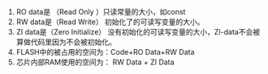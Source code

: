1. RO data是 （Read Only ）只读常量的大小，如const
2. RW data是（Read Write） 初始化了的可读写变量的大小。
3. ZI data是（Zero Initialize） 没有初始化的可读写变量的大小，ZI-data不会被算做代码里因为不会被初始化。
4. FLASH中的被占用的空间为：Code+RO Data+RW Data
5. 芯片内部RAM使用的空间为： RW Data + ZI Data